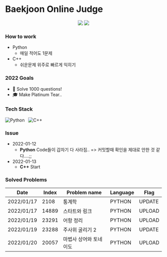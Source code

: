 # Baekjoon Online Judge

<p align="center">
  <img src="http://mazassumnida.wtf/api/v2/generate_badge?boj=tjdwlslrj"/>
  <img src="http://mazandi.herokuapp.com/api?handle=tjdwlslrj&theme=warm"/>
</p>

### How to work

- Python
  - 매일 적어도 1문제
- C++
  - 쉬운문제 위주로 빠르게 익히기


### 2022 Goals

- 💯 Solve 1000 questions!  
- 🎓 Make Platinum Tear..


### Tech Stack

![Python](https://img.shields.io/badge/Python-3766AB?style=flat-square&logo=Python&logoColor=white) &nbsp;
![C++](https://img.shields.io/badge/C++-3766AB?style=flat-square&logo=c%2B%2B&logoColor=white) &nbsp;

### Issue 

- 2022-01-12 
  - **Python** Code들이 갑자기 다 사라짐.. => 커밋할때 확인을 제대로 안한 것 같다....;;
- 2022-01-13
  - **C++** Start


### Solved Problems

| Date       | Index | Problem name |  Language  |  Flag  |
| ----- | ------------ | ---------- | ----------|  ----  |
|  2022/01/17  |  2108  |  통계학   |  PYTHON  |  UPDATE  |
|  2022/01/17  |  14889  |  스타트와 링크   |  PYTHON  |  UPLOAD  |
|  2022/01/19  |  23291  |  어항 정리   |  PYTHON  |  UPLOAD  |
|  2022/01/19  |  23288  |  주사위 굴리기 2   |  PYTHON  |  UPDATE  |
|  2022/01/20  |  20057  |  마법사 상어와 토네이도   |  PYTHON  |  UPLOAD  |
